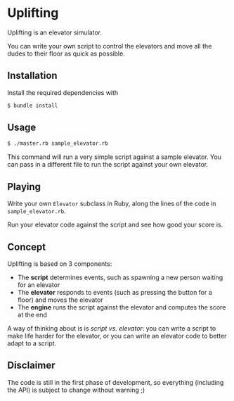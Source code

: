 # Uplifting

Uplifting is an elevator simulator.

You can write your own script to control the elevators and move all the dudes to their floor as quick as possible.

## Installation

Install the required dependencies with

```sh
$ bundle install
```

## Usage

```sh
$ ./master.rb sample_elevator.rb
```

This command will run a very simple script against a sample elevator. You can pass in a different file to run the script against your own elevator.

## Playing

Write your own `Elevator` subclass in Ruby, along the lines of the code in `sample_elevator.rb`.

Run your elevator code against the script and see how good your score is.

## Concept

Uplifting is based on 3 components:

 * The **script** determines events, such as spawning a new person waiting for an elevator
 * The **elevator** responds to events (such as pressing the button for a floor) and moves the elevator
 * The **engine** runs the script against the elevator and computes the score at the end

A way of thinking about is is *script vs. elevator*: you can write a script to make life harder for the elevator, or you can write an elevator code to better adapt to a script.

## Disclaimer

The code is still in the first phase of development, so everything (including the API) is subject to change without warning ;)
